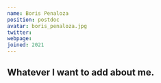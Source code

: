 ```yaml
---
name: Boris Penaloza
position: postdoc
avatar: boris_penaloza.jpg
twitter: 
webpage: 
joined: 2021
---
```


## Whatever I want to add about me.
